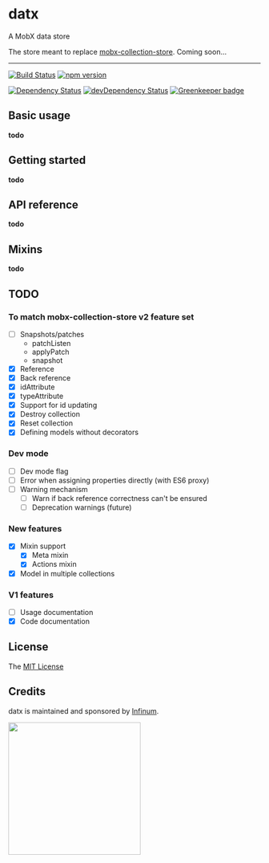 # datx

A MobX data store

The store meant to replace [mobx-collection-store](https://github.com/infinum/mobx-collection-store). Coming soon...

***

[![Build Status](https://travis-ci.org/infinum/datx.svg?branch=master)](https://travis-ci.org/infinum/datx)
[![npm version](https://badge.fury.io/js/datx.svg)](https://badge.fury.io/js/datx)

[![Dependency Status](https://david-dm.org/infinum/datx.svg)](https://david-dm.org/infinum/datx)
[![devDependency Status](https://david-dm.org/infinum/datx/dev-status.svg)](https://david-dm.org/infinum/datx#info=devDependencies)
[![Greenkeeper badge](https://badges.greenkeeper.io/infinum/datx.svg)](https://greenkeeper.io/)

## Basic usage

**todo**

## Getting started

**todo**

## API reference

**todo**

## Mixins

**todo**

## TODO

### To match mobx-collection-store v2 feature set

* [ ] Snapshots/patches
  * patchListen
  * applyPatch
  * snapshot
* [x] Reference
* [x] Back reference
* [x] idAttribute
* [x] typeAttribute
* [x] Support for id updating
* [x] Destroy collection
* [x] Reset collection
* [x] Defining models without decorators

### Dev mode

* [ ] Dev mode flag
* [ ] Error when assigning properties directly (with ES6 proxy)
* [ ] Warning mechanism
  * [ ] Warn if back reference correctness can't be ensured
  * [ ] Deprecation warnings (future)

### New features

* [x] Mixin support
  * [x] Meta mixin
  * [x] Actions mixin
* [x] Model in multiple collections

### V1 features

* [ ] Usage documentation
* [x] Code documentation

## License

The [MIT License](LICENSE)

## Credits

datx is maintained and sponsored by
[Infinum](http://www.infinum.co).

<img src="https://infinum.co/infinum.png" width="264">
